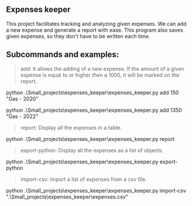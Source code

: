 ## Expenses keeper

This project facilitates tracking and analyzing given expenses. We can add a new expense and generate a report with ease.
This program also saves given expenses, so they don't have to be written each time. 

## Subcommands and examples:
> add:
It allows the adding of a new expense. If the amount of a given expense is equal to or higher then a 1000, it will be marked on the report.

python .\Small_projects\expenses_keeper\expenses_keeper.py add 150 "Gas - 2020"

python .\Small_projects\expenses_keeper\expenses_keeper.py add 1350 "Gas - 2022"

> report:
Display all the expenses in a table.

python .\Small_projects\expenses_keeper\expenses_keeper.py report

> export-python:
Display all the expenses as a list of objects.

python .\Small_projects\expenses_keeper\expenses_keeper.py export-python

> import-csv:
Import a list of expenses from a csv file.

python .\Small_projects\expenses_keeper\expenses_keeper.py import-csv ".\Small_projects\expenses_keeper\expenses.csv"
